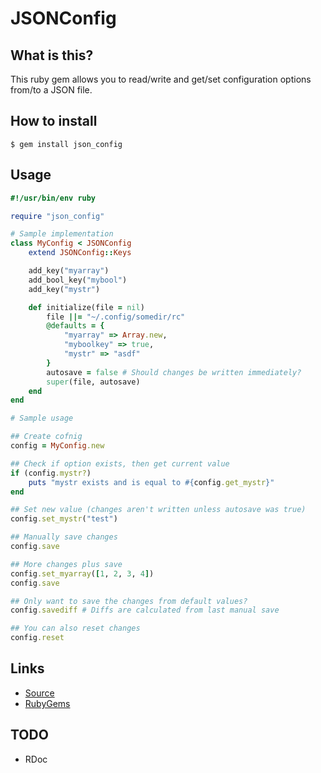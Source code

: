 # JSONConfig

## What is this?

This ruby gem allows you to read/write and get/set configuration
options from/to a JSON file.

## How to install

```
$ gem install json_config
```

## Usage

```ruby
#!/usr/bin/env ruby

require "json_config"

# Sample implementation
class MyConfig < JSONConfig
    extend JSONConfig::Keys

    add_key("myarray")
    add_bool_key("mybool")
    add_key("mystr")

    def initialize(file = nil)
        file ||= "~/.config/somedir/rc"
        @defaults = {
            "myarray" => Array.new,
            "myboolkey" => true,
            "mystr" => "asdf"
        }
        autosave = false # Should changes be written immediately?
        super(file, autosave)
    end
end

# Sample usage

## Create cofnig
config = MyConfig.new

## Check if option exists, then get current value
if (config.mystr?)
    puts "mystr exists and is equal to #{config.get_mystr}"
end

## Set new value (changes aren't written unless autosave was true)
config.set_mystr("test")

## Manually save changes
config.save

## More changes plus save
config.set_myarray([1, 2, 3, 4])
config.save

## Only want to save the changes from default values?
config.savediff # Diffs are calculated from last manual save

## You can also reset changes
config.reset
```

## Links

- [Source](https://gitlab.com/mjwhitta/json_config)
- [RubyGems](https://rubygems.org/gems/json_config)

## TODO

- RDoc
